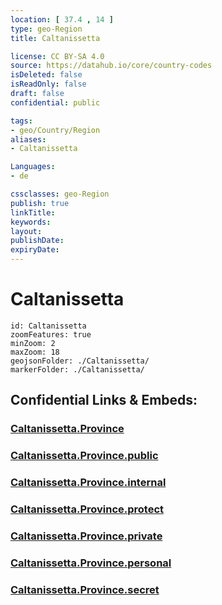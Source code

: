 ```yaml
---
location: [ 37.4 , 14 ] 
type: geo-Region
title: Caltanissetta

license: CC BY-SA 4.0
source: https://datahub.io/core/country-codes
isDeleted: false
isReadOnly: false
draft: false
confidential: public

tags:
- geo/Country/Region
aliases:
- Caltanissetta

Languages:
- de

cssclasses: geo-Region
publish: true
linkTitle: 
keywords: 
layout: 
publishDate: 
expiryDate: 
---
```


# Caltanissetta

```leaflet
id: Caltanissetta
zoomFeatures: true 
minZoom: 2 
maxZoom: 18
geojsonFolder: ./Caltanissetta/
markerFolder: ./Caltanissetta/
```


## Confidential Links & Embeds: 

### [Caltanissetta.Province](/_Standards/Earth/Continent/Europe/Europe~South/Italy/regions~Italy/Sicily/Caltanissetta.Province.md) 

### [Caltanissetta.Province.public](/_public/Earth/Continent/Europe/Europe~South/Italy/regions~Italy/Sicily/Caltanissetta.Province.public.md) 

### [Caltanissetta.Province.internal](/_internal/Earth/Continent/Europe/Europe~South/Italy/regions~Italy/Sicily/Caltanissetta.Province.internal.md) 

### [Caltanissetta.Province.protect](/_protect/Earth/Continent/Europe/Europe~South/Italy/regions~Italy/Sicily/Caltanissetta.Province.protect.md) 

### [Caltanissetta.Province.private](/_private/Earth/Continent/Europe/Europe~South/Italy/regions~Italy/Sicily/Caltanissetta.Province.private.md) 

### [Caltanissetta.Province.personal](/_personal/Earth/Continent/Europe/Europe~South/Italy/regions~Italy/Sicily/Caltanissetta.Province.personal.md) 

### [Caltanissetta.Province.secret](/_secret/Earth/Continent/Europe/Europe~South/Italy/regions~Italy/Sicily/Caltanissetta.Province.secret.md)

